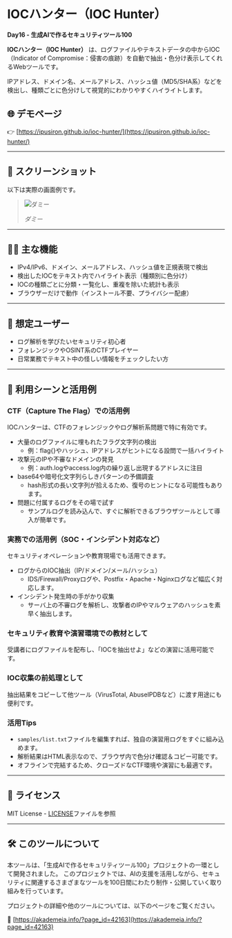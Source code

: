 # IOCハンター（IOC Hunter）

**Day16 - 生成AIで作るセキュリティツール100**

**IOCハンター（IOC Hunter）** は、ログファイルやテキストデータの中からIOC（Indicator of Compromise：侵害の痕跡）を自動で抽出・色分け表示してくれるWebツールです。

IPアドレス、ドメイン名、メールアドレス、ハッシュ値（MD5/SHA系）などを検出し、種類ごとに色分けして視覚的にわかりやすくハイライトします。

## 🌐 デモページ

👉 [https://ipusiron.github.io/ioc-hunter/](https://ipusiron.github.io/ioc-hunter/) 

---

## 📸 スクリーンショット

以下は実際の画面例です。

>![ダミー](assets/screenshot.png)
>
> *ダミー*

---

## 🕵️‍♂️ 主な機能

- IPv4/IPv6、ドメイン、メールアドレス、ハッシュ値を正規表現で検出
- 検出したIOCをテキスト内でハイライト表示（種類別に色分け）
- IOCの種類ごとに分類・一覧化し、重複を除いた統計も表示
- ブラウザーだけで動作（インストール不要、プライバシー配慮）

---

## 🎯 想定ユーザー

- ログ解析を学びたいセキュリティ初心者
- フォレンジックやOSINT系のCTFプレイヤー
- 日常業務でテキスト中の怪しい情報をチェックしたい方

---

## 🧠 利用シーンと活用例

### CTF（Capture The Flag）での活用例
IOCハンターは、CTFのフォレンジックやログ解析系問題で特に有効です。

- 大量のログファイルに埋もれたフラグ文字列の検出
    - 例：flag{}やハッシュ、IPアドレスがヒントになる設問で一括ハイライト
- 攻撃元のIPや不審なドメインの発見
    - 例：auth.logやaccess.log内の繰り返し出現するアドレスに注目
- base64や暗号化文字列らしきパターンの予備調査
    - hash形式の長い文字列が拾えるため、復号のヒントになる可能性もあります。
- 問題に付属するログをその場で試す
    - サンプルログを読み込んで、すぐに解析できるブラウザツールとして導入が簡単です。

### 実務での活用例（SOC・インシデント対応など）
セキュリティオペレーションや教育現場でも活用できます。

- ログからのIOC抽出（IP/ドメイン/メール/ハッシュ）
    - IDS/Firewall/Proxyログや、Postfix・Apache・Nginxログなど幅広く対応します。
- インシデント発生時の手がかり収集
    - サーバ上の不審ログを解析し、攻撃者のIPやマルウェアのハッシュを素早く抽出します。

### セキュリティ教育や演習環境での教材として

受講者にログファイルを配布し、「IOCを抽出せよ」などの演習に活用可能です。

### IOC収集の前処理として

抽出結果をコピーして他ツール（VirusTotal, AbuseIPDBなど）に渡す用途にも便利です。

### 活用Tips
- `samples/list.txt`ファイルを編集すれば、独自の演習用ログをすぐに組み込めます。
- 解析結果はHTML表示なので、ブラウザ内で色分け確認＆コピー可能です。
- オフラインで完結するため、クローズドなCTF環境や演習にも最適です。

---

## 📄 ライセンス

MIT License - [LICENSE](LICENSE)ファイルを参照

---

## 🛠 このツールについて

本ツールは、「生成AIで作るセキュリティツール100」プロジェクトの一環として開発されました。 このプロジェクトでは、AIの支援を活用しながら、セキュリティに関連するさまざまなツールを100日間にわたり制作・公開していく取り組みを行っています。

プロジェクトの詳細や他のツールについては、以下のページをご覧ください。

🔗 [https://akademeia.info/?page_id=42163](https://akademeia.info/?page_id=42163)